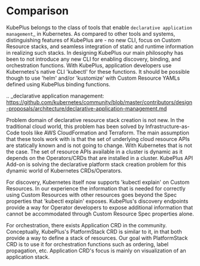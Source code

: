 
Comparison
===========

KubePlus belongs to the class of tools that enable `declarative application management`_ in Kubernetes.
As compared to other tools and systems, distinguishing features of KubePlus are - no new CLI, 
focus on Custom Resource stacks, and seamless integration of static and runtime information in realizing such stacks.
In designing KubePlus our main philosophy has been to not introduce any new CLI for enabling
discovery, binding, and orchestration functions.
With KubePlus, application developers use Kubernetes's native CLI 'kubectl' for these functions.
It should be possible though to use 'helm' and/or 'kustomize' with Custom Resource YAMLs defined using KubePlus 
binding functions. 

.. _declarative application management: https://github.com/kubernetes/community/blob/master/contributors/design-proposals/architecture/declarative-application-management.md

Problem domain of declarative resource stack creation is not new. In the traditional cloud world,
this problem has been solved by Infrastructure-as-Code tools like AWS CloudFormation and Terraform.
The main assumption that these tools work with is that the set of underlying cloud resource APIs are 
statically known and is not going to change.
With Kubernetes that is not the case. The set of resource APIs available in a cluster
is dynamic as it depends on the Operators/CRDs that are installed in a cluster.
KubePlus API Add-on is solving the declarative platform stack creation problem for this 
dynamic world of Kubernetes CRDs/Operators.

For discovery, Kubernetes itself now supports 'kubectl explain' on Custom Resources.
In our experience the information that is needed for correctly using Custom Resources with other
resources goes beyond the Spec properties that 'kubectl explain' exposes. 
KubePlus's discovery endpoints provide a way for
Operator developers to expose additional information that cannot be accommodated through Custom Resource Spec properties alone.

For orchestration, there exists Application CRD in the community. Conceptually, KubePlus's PlatformStack CRD is
similar to it, in that both provide a way to define a stack of resources.
Our goal with PlatformStack CRD is to use it for orchestration functions such as ordering, label propagation, etc.
Application CRD's focus is mainly on visualization of an application stack.
